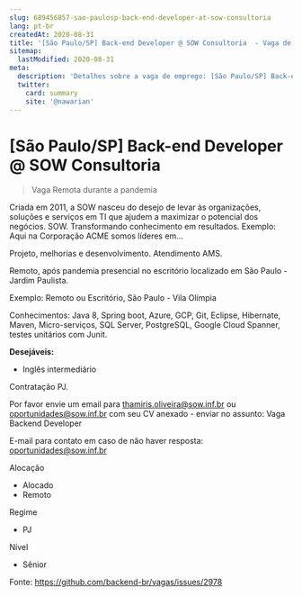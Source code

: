 ```yaml
---
slug: 689456857-sao-paulosp-back-end-developer-at-sow-consultoria
lang: pt-br
createdAt: 2020-08-31
title: '[São Paulo/SP] Back-end Developer @ SOW Consultoria  - Vaga de Emprego'
sitemap:
  lastModified: 2020-08-31
meta:
  description: 'Detalhes sobre a vaga de emprego: [São Paulo/SP] Back-end Developer @ SOW Consultoria '
  twitter:
    card: summary
    site: '@nawarian'
---
```


# [São Paulo/SP] Back-end Developer @ SOW Consultoria 

> Vaga Remota durante a pandemia

Criada em 2011, a SOW nasceu do desejo de levar às organizações, soluções e serviços em TI que ajudem a maximizar o potencial dos negócios. SOW. Transformando conhecimento em resultados.
Exemplo: Aqui na Corporação ACME somos líderes em...

Projeto, melhorias e desenvolvimento. Atendimento AMS. 

Remoto, após pandemia presencial no escritório localizado em São Paulo - Jardim Paulista. 

Exemplo: Remoto ou Escritório, São Paulo - Vila Olímpia

Conhecimentos: Java 8, Spring boot, Azure, GCP, Git, Eclipse, Hibernate, Maven, Micro-serviços, SQL Server, PostgreSQL, Google Cloud Spanner, testes unitários com Junit. 

**Desejáveis:**
- Inglês intermediário 

Contratação PJ. 

Por favor envie um email para thamiris.oliveira@sow.inf.br ou oportunidades@sow.inf.br com seu CV anexado - enviar no assunto: Vaga Backend Developer 

E-mail para contato em caso de não haver resposta: oportunidades@sow.inf.br 


Alocação
- Alocado
- Remoto

Regime
- PJ

Nível
- Sênior





Fonte: https://github.com/backend-br/vagas/issues/2978